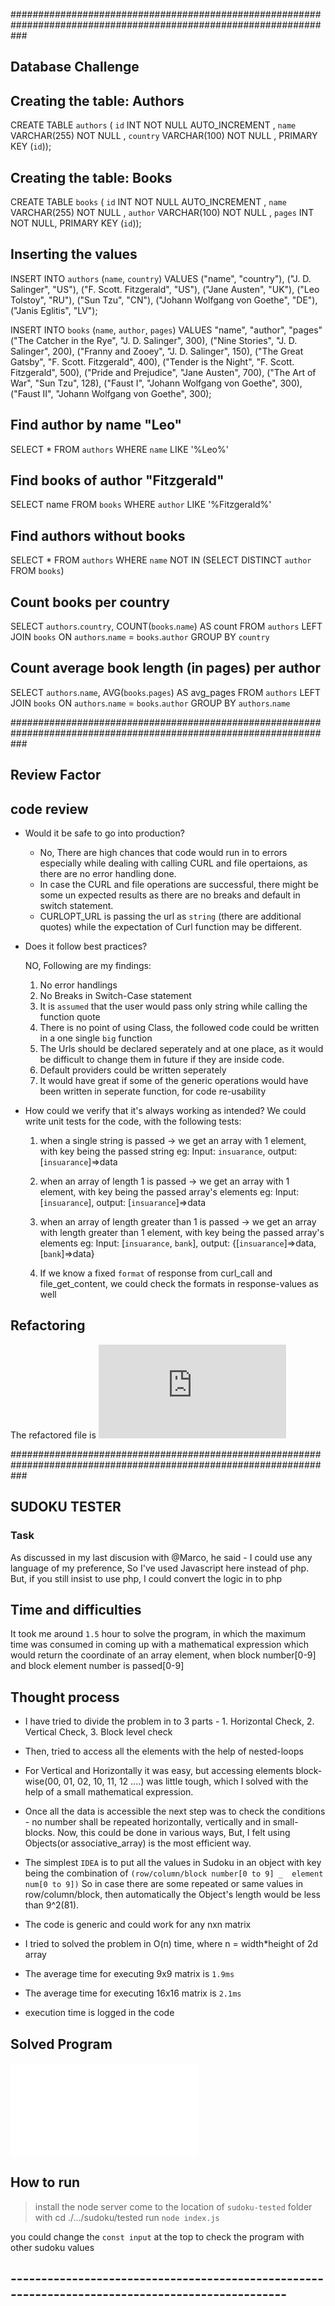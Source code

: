 ###################################################################################################################

## Database Challenge

## Creating the table: Authors
CREATE TABLE `authors` ( `id` INT NOT NULL AUTO_INCREMENT , `name` VARCHAR(255) NOT NULL , `country` VARCHAR(100) NOT NULL , PRIMARY KEY (`id`));

## Creating the table: Books
CREATE TABLE `books` ( `id` INT NOT NULL AUTO_INCREMENT , `name` VARCHAR(255) NOT NULL , `author` VARCHAR(100) NOT NULL , `pages` INT NOT NULL,  PRIMARY KEY (`id`));


## Inserting the values
INSERT INTO `authors` (`name`, `country`) VALUES 
("name", "country"),
("J. D. Salinger", "US"),
("F. Scott. Fitzgerald", "US"),
("Jane Austen", "UK"),
("Leo Tolstoy", "RU"),
("Sun Tzu", "CN"),
("Johann Wolfgang von Goethe", "DE"),
("Janis Eglitis", "LV");

INSERT INTO `books` (`name`, `author`, `pages`) VALUES
"name", "author", "pages"
("The Catcher in the Rye", "J. D. Salinger", 300),
("Nine Stories", "J. D. Salinger", 200),
("Franny and Zooey", "J. D. Salinger", 150),
("The Great Gatsby", "F. Scott. Fitzgerald", 400),
("Tender is the Night", "F. Scott. Fitzgerald", 500),
("Pride and Prejudice", "Jane Austen", 700),
("The Art of War", "Sun Tzu", 128),
("Faust I", "Johann Wolfgang von Goethe", 300),
("Faust II", "Johann Wolfgang von Goethe", 300);

## Find author by name "Leo"
SELECT * FROM `authors` WHERE `name` LIKE '%Leo%'

## Find books of author "Fitzgerald"
SELECT name FROM `books` WHERE `author` LIKE '%Fitzgerald%'

## Find authors without books
SELECT * FROM `authors` WHERE `name` NOT IN (SELECT DISTINCT `author` FROM `books`)

## Count books per country
SELECT `authors`.`country`, COUNT(`books`.`name`) AS count FROM `authors` LEFT JOIN `books` ON `authors`.`name` = `books`.`author` GROUP BY `country`

##  Count average book length (in pages) per author
SELECT `authors`.`name`, AVG(`books`.`pages`) AS avg_pages FROM `authors` LEFT JOIN `books` ON `authors`.`name` = `books`.`author` GROUP BY `authors`.`name`

###################################################################################################################
## Review Factor

## code review
- Would it be safe to go into production?

  * No, There are high chances that code would run in to errors especially while dealing with calling CURL and file opertaions, 
  as there are no error handling done. 
  * In case the CURL and file operations are successful, there might be some un expected results as there are no breaks and default in switch statement.
  * CURLOPT_URL is passing the url as `string` (there are additional quotes) while the expectation of Curl function may be different.


- Does it follow best practices?

  NO, Following are my findings:
  1. No error handlings
  2. No Breaks in Switch-Case statement
  3. It is `assumed` that the user would pass only string while calling the function quote
  4. There is no point of using Class, the followed code could be written in a one single `big` function
  5. The Urls should be declared seperately and at one place, as it would be difficult to change them in future
     if they are inside code.
  6. Default providers could be written seperately
  7. It would have great if some of the generic operations would have been written in seperate function, for code re-usability


- How could we verify that it's always working as intended?
  We could write unit tests for the code, with the following tests:
  1. when a single string is passed -> we get an array with 1 element, with key being the passed string 
     eg: Input: `insuarance`, output: [`insuarance`]=>data

  2. when an array of length 1 is passed -> we get an array with 1 element, with key being the passed array's elements
     eg: Input: [`insuarance`], output: [`insuarance`]=>data

  3. when an array of length greater than 1 is passed -> we get an array with length greater than 1 element, with key being the 
     passed array's elements
     eg: Input: [`insuarance`, `bank`], output: {[`insuarance`]=>data, [`bank`]=>data}
  4. If we know a fixed `format` of response from curl_call and file_get_content, we could check the formats in response-values as well
 

 ## Refactoring

The refactored file is ![refactored php file](https://github.com/dev-sandeep/sudoku-challenge/blob/master/review-refactor/file-refactored.php)

###################################################################################################################

## SUDOKU TESTER

### Task

As discussed in my last discusion with @Marco, he said - I could use any language of my preference, So I've used Javascript here instead of php.
But, if you still insist to use php, I could convert the logic in to php

## Time and difficulties
It took me around `1.5` hour to solve the program, in which the maximum time was consumed in coming up with a mathematical expression which would return the coordinate of an array element, when block number[0-9] and block element number is passed[0-9]

## Thought process
* I have tried to divide the problem in to 3 parts - 1. Horizontal Check, 2. Vertical Check, 3. Block level check
* Then, tried to access all the elements with the help of nested-loops
* For Vertical and Horizontally it was easy, but accessing elements block-wise(00, 01, 02, 10, 11, 12 ....) was little tough, which I
 solved with the help of a small mathematical expression.
* Once all the data is accessible the next step was to check the conditions - no number shall be repeated horizontally, vertically and 
  in small-blocks. Now, this could be done in various ways, But, I felt using Objects(or associative_array) is the most efficient way.
* The simplest `IDEA` is to put all the values in Sudoku in an object with key being the combination of 
  `(row/column/block number[0 to 9] _  element num[0 to 9])` So in case there are some repeated or same values in row/column/block, then automatically the Object's length would be less than 9^2(81).
* The code is generic and could work for any nxn matrix


* I tried to solved the problem in O(n) time, where n = width*height of 2d array 
* The average time for executing 9x9 matrix is `1.9ms`
* The average time for executing 16x16 matrix is `2.1ms`
* execution time is logged in the code

## Solved Program
![solved program](./review-factor/index.js)

## How to run
> install the node server
> come to the location of `sudoku-tested` folder with cd ./.../sudoku/tested
> run  `node index.js`

you could change the `const input` at the top to check the program with other sudoku values
  

## ------------------------------------------------------------------------------------------------
